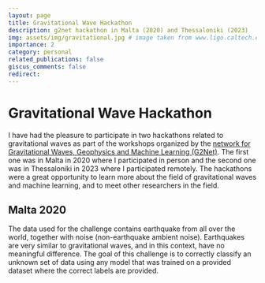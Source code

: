 ```yaml
---
layout: page
title: Gravitational Wave Hackathon
description: g2net hackathon in Malta (2020) and Thessaloniki (2023)
img: assets/img/gravitational.jpg # image taken from www.ligo.caltech.edu/video/gravitational-waves
importance: 2
category: personal
related_publications: false
giscus_comments: false
redirect:
---
```


# Gravitational Wave Hackathon

I have had the pleasure to participate in two hackathons related to gravitational waves as part of the workshops organized by the [network for Gravitational Waves, Geophysics and Machine Learning (G2Net)](https://www.g2net.eu/). The first one was in Malta in 2020 where I participated in person and the second one was in Thessaloniki in 2023 where I participated remotely. The hackathons were a great opportunity to learn more about the field of gravitational waves and machine learning, and to meet other researchers in the field.

## Malta 2020

The data used for the challenge contains earthquake from all over the world, together with noise (non-earthquake ambient noise). Earthquakes are very similar to gravitational waves, and in this context, have no meaningful difference. The goal of this challenge is to correctly classify an unknown set of data using any model that was trained on a provided dataset where the correct labels are provided.

